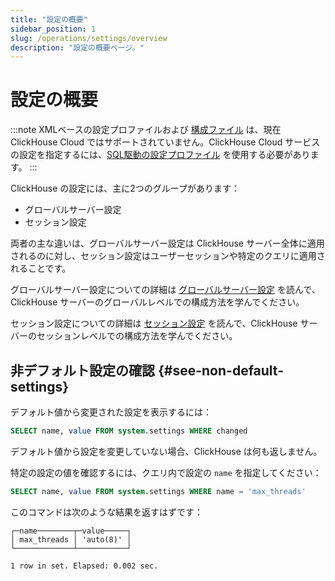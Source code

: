```yaml
---
title: "設定の概要"
sidebar_position: 1
slug: /operations/settings/overview
description: "設定の概要ページ。"
---
```



# 設定の概要

:::note
XMLベースの設定プロファイルおよび [構成ファイル](/operations/configuration-files) は、現在 ClickHouse Cloud ではサポートされていません。ClickHouse Cloud サービスの設定を指定するには、[SQL駆動の設定プロファイル](/operations/access-rights#settings-profiles-management) を使用する必要があります。
:::

ClickHouse の設定には、主に2つのグループがあります：

- グローバルサーバー設定
- セッション設定

両者の主な違いは、グローバルサーバー設定は ClickHouse サーバー全体に適用されるのに対し、セッション設定はユーザーセッションや特定のクエリに適用されることです。

グローバルサーバー設定についての詳細は [グローバルサーバー設定](/operations/server-configuration-parameters/settings.md) を読んで、ClickHouse サーバーのグローバルレベルでの構成方法を学んでください。

セッション設定についての詳細は [セッション設定](/operations/settings/settings-query-level.md) を読んで、ClickHouse サーバーのセッションレベルでの構成方法を学んでください。

## 非デフォルト設定の確認 {#see-non-default-settings}

デフォルト値から変更された設定を表示するには：

```sql
SELECT name, value FROM system.settings WHERE changed
```

デフォルト値から設定を変更していない場合、ClickHouse は何も返しません。

特定の設定の値を確認するには、クエリ内で設定の `name` を指定してください：

```sql
SELECT name, value FROM system.settings WHERE name = 'max_threads'
```

このコマンドは次のような結果を返すはずです：

```response
┌─name────────┬─value─────┐
│ max_threads │ 'auto(8)' │
└─────────────┴───────────┘

1 row in set. Elapsed: 0.002 sec.
```
